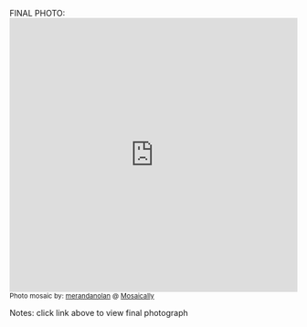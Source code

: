 
FINAL PHOTO:
<br /><iframe src="https://mosaically.com/embed/a6645730-ba5a-41c4-9354-3afb34bb163b" scrolling="no" width="100%" height="480" frameborder="0" allowfullscreen></iframe><!--REMOVING THE FOLLOWING CREDIT IS A VIOLATION OF YOUR TERMS OF USE--><br /><small>Photo mosaic by: <a href="https://mosaically.com/merandanolan">merandanolan</a> @ <a href="https://mosaically.com">Mosaically</a></small>

Notes: click link above to view final photograph 


